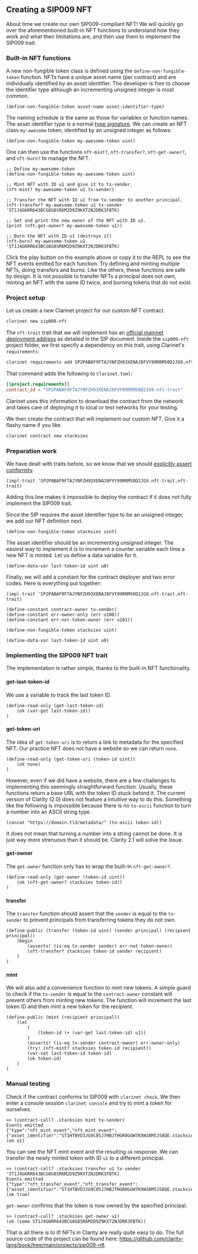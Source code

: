 ## Creating a SIP009 NFT

About time we create our own SIP009-compliant NFT! We will quickly go over the
aforementioned built-in NFT functions to understand how they work and what their
limitations are, and then use them to implement the SIP009 trait.

### Built-in NFT functions

A new non-fungible token class is defined using the `define-non-fungible-token`
function. NFTs have a unique asset name (per contract) and are individually
identified by an asset identifier. The developer is free to choose the
identifier type although an incrementing unsigned integer is most common.

```Clarity,{"nonplayable":true}
(define-non-fungible-token asset-name asset-identifier-type)
```

The naming schedule is the same as those for variables or function names. The
asset identifier type is a normal
[type signature](ch04-02-variables.md#type-signatures). We can create an NFT
class `my-awesome` token, identified by an unsigned integer as follows:

```Clarity
(define-non-fungible-token my-awesome-token uint)
```

One can then use the functions `nft-mint?`, `nft-transfer?`, `nft-get-owner?`,
and `nft-burn?` to manage the NFT.

```Clarity
;; Define my-awesome-token
(define-non-fungible-token my-awesome-token uint)

;; Mint NFT with ID u1 and give it to tx-sender.
(nft-mint? my-awesome-token u1 tx-sender)

;; Transfer the NFT with ID u1 from tx-sender to another principal.
(nft-transfer? my-awesome-token u1 tx-sender 'ST1J4G6RR643BCG8G8SR6M2D9Z9KXT2NJDRK3FBTK)

;; Get and print the new owner of the NFT with ID u1.
(print (nft-get-owner? my-awesome-token u1))

;; Burn the NFT with ID u1 (destroys it)
(nft-burn? my-awesome-token u1 'ST1J4G6RR643BCG8G8SR6M2D9Z9KXT2NJDRK3FBTK)
```

Click the play button on the example above or copy it to the REPL to see the NFT
events emitted for each function. Try defining and minting multiple NFTs, doing
transfers and burns. Like the others, these functions are safe by design. It is
not possible to transfer NFTs a principal does not own, minting an NFT with
the same ID twice, and burning tokens that do not exist.

### Project setup

Let us create a new Clarinet project for our custom NFT contract.

```bash
clarinet new sip009-nft
```

The `nft-trait` trait that we will implement has an
[official mainnet deployment address](https://explorer.stacks.co/txid/0x80eb693e5e2a9928094792080b7f6d69d66ea9cc881bc465e8d9c5c621bd4d07?chain=mainnet)
as detailed in the SIP document. Inside the `sip009-nft` project folder, we
first specify a dependency on this trait, using Clarinet's `requirements`:

```bash
clarinet requirements add SP2PABAF9FTAJYNFZH93XENAJ8FVY99RRM50D2JG9.nft-trait
```

That command adds the following to `Clarinet.toml`:

```toml
[[project.requirements]]
contract_id = "SP2PABAF9FTAJYNFZH93XENAJ8FVY99RRM50D2JG9.nft-trait"
```

Clarinet uses this information to download the contract from the network and
takes care of deploying it to local or test networks for your testing.

We then create the contract that will implement our custom NFT. Give it a flashy
name if you like.

```bash
clarinet contract new stacksies
```

### Preparation work

We have dealt with traits before, so we know that we should
[explicitly assert conformity](ch09-02-implementing-traits.md#asserting-trait-conformance).

```Clarity,{"nonplayable":true}
(impl-trait 'SP2PABAF9FTAJYNFZH93XENAJ8FVY99RRM50D2JG9.nft-trait.nft-trait)
```

Adding this line makes it impossible to deploy the contract if it does not fully
implement the SIP009 trait.

Since the SIP requires the asset identifier type to be an unsigned integer, we
add our NFT definition next.

```Clarity,{"nonplayable":true}
(define-non-fungible-token stacksies uint)
```

The asset identifier should be an incrementing unsigned integer. The easiest way
to implement it is to increment a counter variable each time a new NFT is
minted. Let us define a data variable for it.

```Clarity,{"nonplayable":true}
(define-data-var last-token-id uint u0)
```

Finally, we will add a constant for the contract deployer and two error codes.
Here is everything put together:

```Clarity,{"nonplayable":true}
(impl-trait 'SP2PABAF9FTAJYNFZH93XENAJ8FVY99RRM50D2JG9.nft-trait.nft-trait)

(define-constant contract-owner tx-sender)
(define-constant err-owner-only (err u100))
(define-constant err-not-token-owner (err u101))

(define-non-fungible-token stacksies uint)

(define-data-var last-token-id uint u0)
```

### Implementing the SIP009 NFT trait

The implementation is rather simple, thanks to the built-in NFT functionality.

#### get-last-token-id

We use a variable to track the last token ID.

```Clarity,{"nonplayable":true}
(define-read-only (get-last-token-id)
	(ok (var-get last-token-id))
)
```

#### get-token-uri

The idea of `get-token-uri` is to return a link to metadata for the specified
NFT. Our practice NFT does not have a website so we can return `none`.

```Clarity,{"nonplayable":true}
(define-read-only (get-token-uri (token-id uint))
	(ok none)
)
```

However, even if we did have a website, there are a few challenges to
implementing this seemingly straightforward function. Usually, these functions
return a base URL with the token ID stuck behind it. The current version of
Clarity (2.0) does not feature a intuitive way to do this. Something like the
following is impossible because there is no `to-ascii` function to turn a number
into an ASCII string type.

```Clarity,{"nonplayable":true}
(concat "https://domain.tld/metadata/" (to-ascii token-id))
```

It does not mean that turning a number into a string cannot be done. It is just
way more strenuous than it should be. Clarity 2.1 will solve the issue.

#### get-owner

The `get-owner` function only has to wrap the built-in `nft-get-owner?`.

```Clarity,{"nonplayable":true}
(define-read-only (get-owner (token-id uint))
	(ok (nft-get-owner? stacksies token-id))
)
```

#### transfer

The `transfer` function should assert that the `sender` is equal to the
`tx-sender` to prevent principals from transferring tokens they do not own.

```Clarity,{"nonplayable":true}
(define-public (transfer (token-id uint) (sender principal) (recipient principal))
	(begin
		(asserts! (is-eq tx-sender sender) err-not-token-owner)
		(nft-transfer? stacksies token-id sender recipient)
	)
)
```

#### mint

We will also add a convenience function to mint new tokens. A simple guard to
check if the `tx-sender` is equal to the `contract-owner` constant will prevent
others from minting new tokens. The function will increment the last token ID
and then mint a new token for the recipient.

```Clarity,{"nonplayable":true}
(define-public (mint (recipient principal))
	(let
		(
			(token-id (+ (var-get last-token-id) u1))
		)
		(asserts! (is-eq tx-sender contract-owner) err-owner-only)
		(try! (nft-mint? stacksies token-id recipient))
		(var-set last-token-id token-id)
		(ok token-id)
	)
)
```

### Manual testing

Check if the contract conforms to SIP009 with `clarinet check`. We then enter a
console session `clarinet console` and try to mint a token for ourselves.

```Clarity,{"nonplayable":true}
>> (contract-call? .stacksies mint tx-sender)
Events emitted
{"type":"nft_mint_event","nft_mint_event":{"asset_identifier":"ST1HTBVD3JG9C05J7HBJTHGR0GGW7KXW28M5JS8QE.stacksies::stacksies","recipient":"ST1HTBVD3JG9C05J7HBJTHGR0GGW7KXW28M5JS8QE","value":"u1"}}
(ok u1)
```

You can see the NFT mint event and the resulting `ok` response. We can transfer
the newly minted token with ID `u1` to a different principal.

```Clarity,{"nonplayable":true}
>> (contract-call? .stacksies transfer u1 tx-sender 'ST1J4G6RR643BCG8G8SR6M2D9Z9KXT2NJDRK3FBTK)
Events emitted
{"type":"nft_transfer_event","nft_transfer_event":{"asset_identifier":"ST1HTBVD3JG9C05J7HBJTHGR0GGW7KXW28M5JS8QE.stacksies::stacksies","sender":"ST1HTBVD3JG9C05J7HBJTHGR0GGW7KXW28M5JS8QE","recipient":"ST1J4G6RR643BCG8G8SR6M2D9Z9KXT2NJDRK3FBTK","value":"u1"}}
(ok true)
```

`get-owner` confirms that the token is now owned by the specified principal.

```Clarity,{"nonplayable":true}
>> (contract-call? .stacksies get-owner u1)
(ok (some ST1J4G6RR643BCG8G8SR6M2D9Z9KXT2NJDRK3FBTK))
```

That is all there is to it! NFTs in Clarity are really quite easy to do. The
full source code of the project can be found here:
https://github.com/clarity-lang/book/tree/main/projects/sip009-nft.
